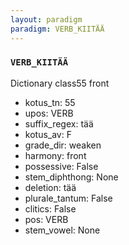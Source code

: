 ```yaml
---
layout: paradigm
paradigm: VERB_KIITÄÄ
---
```

### ` VERB_KIITÄÄ `

Dictionary class55 front
* kotus_tn: 55
* upos: VERB
* suffix_regex: tää
* kotus_av: F
* grade_dir: weaken
* harmony: front
* possessive: False
* stem_diphthong: None
* deletion: tää
* plurale_tantum: False
* clitics: False
* pos: VERB
* stem_vowel: None

